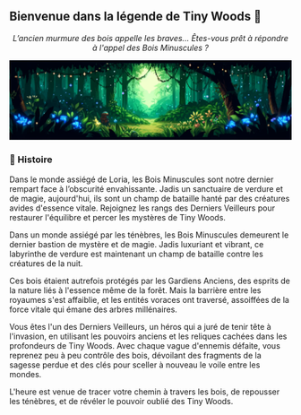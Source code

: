 ## Bienvenue dans la légende de Tiny Woods 🌳

<p align="center">
<em>L’ancien murmure des bois appelle les braves... Êtes-vous prêt à répondre à l'appel des Bois Minuscules ?</em>
</p>

![image info](https://raw.githubusercontent.com/Tiny-Woods/.github/main/profile/tiny-wood-banner.png)

### 📖 Histoire
Dans le monde assiégé de Loria, les Bois Minuscules sont notre dernier rempart face à l’obscurité envahissante. Jadis un sanctuaire de verdure et de magie, aujourd'hui, ils sont un champ de bataille hanté par des créatures avides d'essence vitale. Rejoignez les rangs des Derniers Veilleurs pour restaurer l'équilibre et percer les mystères de Tiny Woods.

Dans un monde assiégé par les ténèbres, les Bois Minuscules demeurent le dernier bastion de mystère et de magie. Jadis luxuriant et vibrant, ce labyrinthe de verdure est maintenant un champ de bataille contre les créatures de la nuit.

Ces bois étaient autrefois protégés par les Gardiens Anciens, des esprits de la nature liés à l'essence même de la forêt. Mais la barrière entre les royaumes s'est affaiblie, et les entités voraces ont traversé, assoiffées de la force vitale qui émane des arbres millénaires.

Vous êtes l'un des Derniers Veilleurs, un héros qui a juré de tenir tête à l'invasion, en utilisant les pouvoirs anciens et les reliques cachées dans les profondeurs de Tiny Woods. Avec chaque vague d'ennemis défaite, vous reprenez peu à peu contrôle des bois, dévoilant des fragments de la sagesse perdue et des clés pour sceller à nouveau le voile entre les mondes.

L'heure est venue de tracer votre chemin à travers les bois, de repousser les ténèbres, et de révéler le pouvoir oublié des Tiny Woods.

